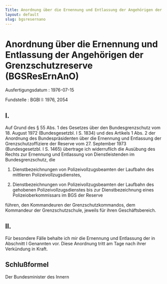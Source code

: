 ```yaml
---
Title: Anordnung über die Ernennung und Entlassung der Angehörigen der Grenzschutzreserve
layout: default
slug: bgsresernano
---
```


# Anordnung über die Ernennung und Entlassung der Angehörigen der Grenzschutzreserve (BGSResErnAnO)

Ausfertigungsdatum
:   1976-07-15

Fundstelle
:   BGBl I: 1976, 2054



## I.

Auf Grund des § 55 Abs. 1 des Gesetzes über den Bundesgrenzschutz vom
18\. August 1972 (Bundesgesetzbl. I S. 1834) und des Artikels 1 Abs. 2
der Anordnung des Bundespräsidenten über die Ernennung und Entlassung
der Grenzschutzoffiziere der Reserve vom 27. September 1973
(Bundesgesetzbl. I S. 1465) übertrage ich widerruflich die Ausübung
des Rechts zur Ernennung und Entlassung von Dienstleistenden im
Bundesgrenzschutz, die

1.  Dienstbezeichnungen von Polizeivollzugsbeamten der Laufbahn des
    mittleren Polizeivollzugsdienstes,


2.  Dienstbezeichnungen von Polizeivollzugsbeamten der Laufbahn des
    gehobenen Polizeivollzugsdienstes bis zur Dienstbezeichnung eines
    Polizeioberkommissars im BGS der Reserve



führen,
den Kommandeuren der Grenzschutzkommandos,
dem Kommandeur der Grenzschutzschule,
jeweils für ihren Geschäftsbereich.


## II.

Für besondere Fälle behalte ich mir die Ernennung und Entlassung der
in Abschnitt I Genannten vor.
Diese Anordnung tritt am Tage nach ihrer Verkündung in Kraft.


## Schlußformel

Der Bundesminister des Innern

